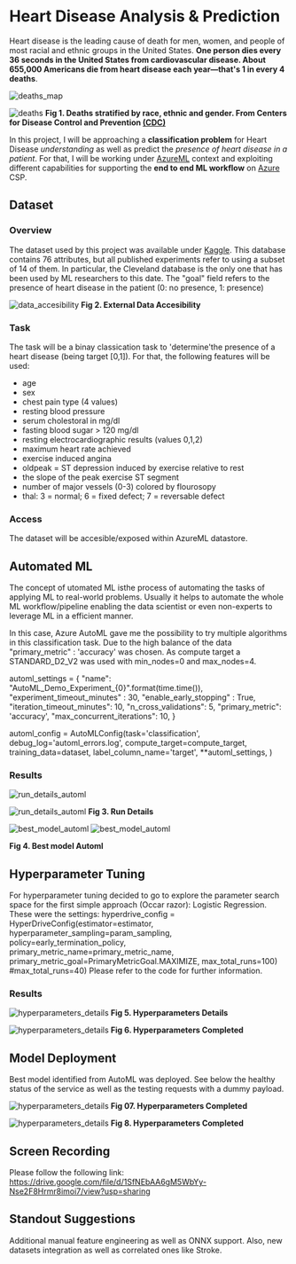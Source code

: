
# Heart Disease Analysis & Prediction

Heart disease is the leading cause of death for men, women, and people of most racial and ethnic groups in the United States. **One person dies every 36 seconds in the United States from cardiovascular disease. About 655,000 Americans die from heart disease each year—that's 1 in every 4 deaths**. 


![deaths_map](/starter_file/images/fs_heart_disease.png)

![deaths](/starter_file/images/percentages_deaths_stratified_by_ethnic_gender.png)
**Fig 1. Deaths stratified by race, ethnic and gender. From Centers for Disease Control and Prevention [(CDC)](https://www.cdc.gov/)**

In this project, I will be approaching a **classification problem** for Heart Disease *understanding* as well as predict the *presence of heart disease in a patient*. For that, I will be working under [AzureML](https://azure.microsoft.com/en-us/services/machine-learning/) context and exploiting different capabilities for supporting the **end to end ML workflow** on [Azure](https://azure.microsoft.com/en-us/) CSP. 

## Dataset

### Overview

The dataset used by this project was available under [Kaggle](https://www.kaggle.com/ronitf/heart-disease-uci). This database contains 76 attributes, but all published experiments refer to using a subset of 14 of them. In particular, the Cleveland database is the only one that has been used by ML researchers to this date. The "goal" field refers to the presence of heart disease in the patient (0: no presence, 1: presence)

![data_accesibility](/starter_file/images/data_accesibility.png)
**Fig 2. External Data Accesibility**


### Task

The task will be a binay classication task to 'determine'the presence of a heart disease (being target [0,1]). For that, the following features will be used:
- age
- sex
- chest pain type (4 values)
- resting blood pressure
- serum cholestoral in mg/dl
- fasting blood sugar > 120 mg/dl
- resting electrocardiographic results (values 0,1,2)
- maximum heart rate achieved
- exercise induced angina
- oldpeak = ST depression induced by exercise relative to rest
- the slope of the peak exercise ST segment
- number of major vessels (0-3) colored by flourosopy
- thal: 3 = normal; 6 = fixed defect; 7 = reversable defect

### Access
The dataset will be accesible/exposed within AzureML datastore.

## Automated ML
The concept of utomated ML isthe process of automating the tasks of applying ML to real-world problems. Usually it helps to automate the whole ML workflow/pipeline enabling the data scientist or even non-experts to leverage ML in a efficient manner. 

In this case, Azure AutoML gave me the possibility to try multiple algorithms in this classification task. Due to the high balance of the data "primary_metric" : 'accuracy' was chosen. As compute target a STANDARD_D2_V2 was used with min_nodes=0 and max_nodes=4.

automl_settings = {
    "name": "AutoML_Demo_Experiment_{0}".format(time.time()),
    "experiment_timeout_minutes" : 30,
    "enable_early_stopping" : True,
    "iteration_timeout_minutes": 10,
    "n_cross_validations": 5,
    "primary_metric": 'accuracy',
    "max_concurrent_iterations": 10,
}

automl_config = AutoMLConfig(task='classification',
                             debug_log='automl_errors.log',
                             compute_target=compute_target,
                             training_data=dataset,
                             label_column_name='target',
                             **automl_settings,
                             )


### Results



![run_details_automl](/starter_file/images/run_details_automl.png)

![run_details_automl](/starter_file/images/run_details_automl2.png)
**Fig 3. Run Details**


![best_model_automl](/starter_file/images/best_model_automl.png)
![best_model_automl](/starter_file/images/best_model_autml.png)

**Fig 4. Best model Automl**


## Hyperparameter Tuning
For hyperparameter tuning decided to go to explore the parameter search space for the first simple approach (Occar razor): Logistic Regression. 
These were the settings:
hyperdrive_config = HyperDriveConfig(estimator=estimator,
                                hyperparameter_sampling=param_sampling,
                                policy=early_termination_policy,
                                primary_metric_name=primary_metric_name,
                                primary_metric_goal=PrimaryMetricGoal.MAXIMIZE,
                                max_total_runs=100)
                                #max_total_runs=40)
Please refer to the code for further information.

### Results
![hyperparameters_details](/starter_file/images/hyperparameters_details.png)
**Fig 5. Hyperparameters Details**

![hyperparameters_details](/starter_file/images/hyper_completed.png)
**Fig 6. Hyperparameters Completed**

## Model Deployment

Best model identified from AutoML was deployed. See below the healthy status of the service as well as the testing requests with a dummy payload.



![hyperparameters_details](/starter_file/images/hyper_completed.png)
**Fig 07. Hyperparameters Completed**


![hyperparameters_details](/starter_file/images/hyper_completed.png)
**Fig 8. Hyperparameters Completed**



## Screen Recording
Please follow the following link: https://drive.google.com/file/d/1SfNEbAA6gM5WbYy-Nse2F8Hrmr8imoi7/view?usp=sharing

## Standout Suggestions
Additional manual feature engineering as well as ONNX support. Also, new datasets integration as well as correlated ones like Stroke. 
